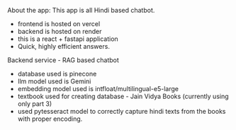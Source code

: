 About the app: This app is all Hindi based chatbot.
- frontend is hosted on vercel
- backend is hosted on render
- this is a react + fastapi application
- Quick, highly efficient answers.

Backend service - RAG based chatbot
- database used is pinecone
- llm model used is Gemini
- embedding model used is intfloat/multilingual-e5-large
- textbook used for creating database - Jain Vidya Books (currently using only part 3)
- used pytesseract model to correctly capture hindi texts from the books with proper encoding. 
